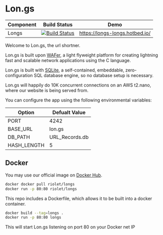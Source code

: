 # Lon.gs


| Component  | Build Status  | Demo  |
| ---  | ---  | ---  |
| Longs  |[![Build Status](https://jenkins-longs.hotbed.io/buildStatus/icon?job=longs-longs)](https://jenkins-longs.hotbed.io/job/longs-longs/)| https://longs-longs.hotbed.io/  |
Welcome to Lon.gs, the url shortner.

Lon.gs is built upon [WAFer](https://github.com/riolet/WAFer), a light flyweight platform for creating lightning fast and scalable network applications using the C language.

Lon.gs is built with [SQLite](https://www.sqlite.org/), a self-contained, embeddable, zero-configuration SQL database engine, so no database setup is necessary.

Lon.gs will happily do 10K concurrent connections on an AWS t2.nano, where our website is being served from.

You can configure the app using the following environmental variables:

| Option | Defualt Value |
|--------|---------|
| PORT   | 4242    |
| BASE_URL   | lon.gs    |
| DB_PATH   | URL_Records.db    |
| HASH_LENGTH   | 5    |



## Docker

You may use our official image on [Docker Hub](https://hub.docker.com/r/riolet/longs/).

```bash
docker docker pull riolet/longs
docker run -p 80:80 riolet/longs
```


This repo includes a Dockerfile, which allows it to be built into a docker container.

```bash
docker build --tag=longs .
docker run -p 80:80 longs
```

This will start Lon.gs listening on port 80 on your Docker net IP

